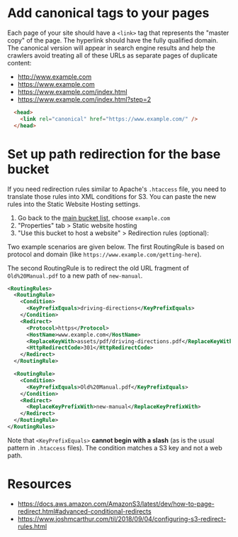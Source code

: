 # Add canonical tags to your pages
Each page of your site should have a `<link>` tag that represents the "master copy" of the page. The hyperlink should have the fully qualified domain. The canonical version will appear in search engine results and help the crawlers avoid treating all of these URLs as separate pages of duplicate content:
  * http://www.example.com
  * https://www.example.com
  * https://www.example.com/index.html
  * https://www.example.com/index.html?step=2

```html
  <head>
    <link rel="canonical" href="https://www.example.com/" />
  </head>
```

# Set up path redirection for the base bucket
If you need redirection rules similar to Apache's `.htaccess` file, you need to translate those rules into XML conditions for S3. You can paste the new rules into the Static Website Hosting settings.
1. Go back to the [main bucket list](https://console.aws.amazon.com/s3/home), choose `example.com`
1. "Properties" tab > Static website hosting
1. "Use this bucket to host a website" > Redirection rules (optional):

Two example scenarios are given below. The first RoutingRule is based on protocol and domain (like `https://www.example.com/getting-here`).

The second RoutingRule is to redirect the old URL fragment of `Old%20Manual.pdf` to a new path of `new-manual`.

```xml
<RoutingRules>
  <RoutingRule>
    <Condition>
      <KeyPrefixEquals>driving-directions</KeyPrefixEquals>
    </Condition>
    <Redirect>
      <Protocol>https</Protocol>
      <HostName>www.example.com</HostName>
      <ReplaceKeyWith>assets/pdf/driving-directions.pdf</ReplaceKeyWith>
      <HttpRedirectCode>301</HttpRedirectCode>
    </Redirect>
  </RoutingRule>

  <RoutingRule>
    <Condition>
      <KeyPrefixEquals>Old%20Manual.pdf</KeyPrefixEquals>
    </Condition>
    <Redirect>
      <ReplaceKeyPrefixWith>new-manual</ReplaceKeyPrefixWith>
    </Redirect>
  </RoutingRule>
</RoutingRules>
```

Note that `<KeyPrefixEquals>` **cannot begin with a slash** (as is the usual pattern in  `.htaccess` files). The condition matches a S3 key and not a web path.

# Resources
  * https://docs.aws.amazon.com/AmazonS3/latest/dev/how-to-page-redirect.html#advanced-conditional-redirects
  * https://www.joshmcarthur.com/til/2018/09/04/configuring-s3-redirect-rules.html
